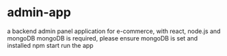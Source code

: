 # admin-app
a backend admin panel application for e-commerce, with react, node.js and mongoDB
mongoDB is required, please ensure mongoDB is set and installed
npm start run the app

